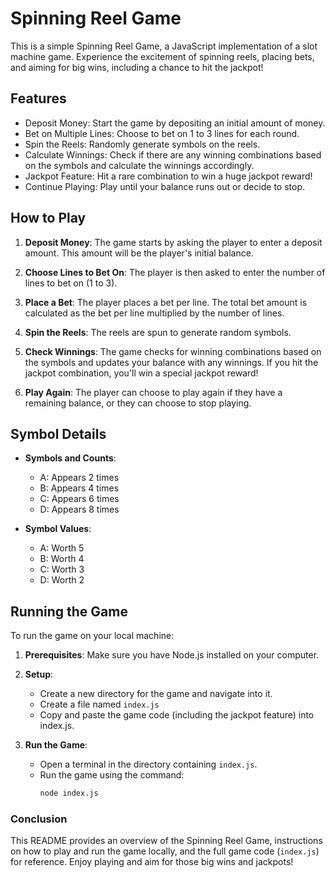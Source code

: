 # Spinning Reel Game

This is a simple Spinning Reel Game, a JavaScript implementation of a slot machine game. Experience the excitement of spinning reels, placing bets, and aiming for big wins, including a chance to hit the jackpot!

## Features

- Deposit Money: Start the game by depositing an initial amount of money.
- Bet on Multiple Lines: Choose to bet on 1 to 3 lines for each round.
- Spin the Reels: Randomly generate symbols on the reels.
- Calculate Winnings: Check if there are any winning combinations based on the symbols and calculate the winnings accordingly.
- Jackpot Feature: Hit a rare combination to win a huge jackpot reward!
- Continue Playing: Play until your balance runs out or decide to stop.


## How to Play

1. **Deposit Money**: The game starts by asking the player to enter a deposit amount. This amount will be the player's initial balance.

2. **Choose Lines to Bet On**: The player is then asked to enter the number of lines to bet on (1 to 3).

3. **Place a Bet**: The player places a bet per line. The total bet amount is calculated as the bet per line multiplied by the number of lines.

4. **Spin the Reels**: The reels are spun to generate random symbols.

5. **Check Winnings**: The game checks for winning combinations based on the symbols and updates your balance with any winnings. If you hit the jackpot combination, you'll win a special jackpot reward!

6. **Play Again**: The player can choose to play again if they have a remaining balance, or they can choose to stop playing.

## Symbol Details

- **Symbols and Counts**:
  - A: Appears 2 times
  - B: Appears 4 times
  - C: Appears 6 times
  - D: Appears 8 times

- **Symbol Values**:
  - A: Worth 5
  - B: Worth 4
  - C: Worth 3
  - D: Worth 2

## Running the Game
To run the game on your local machine:

1. **Prerequisites**: Make sure you have Node.js installed on your computer.
2. **Setup**:
     - Create a new directory for the game and navigate into it.
     - Create a file named `index.js`
     - Copy and paste the game code (including the jackpot feature) into index.js.

3. **Run the Game**:
    - Open a terminal in the directory containing `index.js`.
    - Run the game using the command:
      ```bash
      node index.js
      ```
### Conclusion

This README provides an overview of the Spinning Reel Game, instructions on how to play and run the game locally, and the full game code (`index.js`) for reference. Enjoy playing and aim for those big wins and jackpots!
